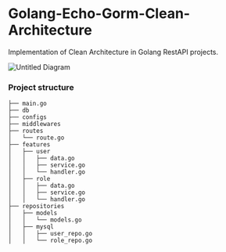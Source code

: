 # Golang-Echo-Gorm-Clean-Architecture

Implementation of Clean Architecture in Golang RestAPI projects.


![Untitled Diagram](https://user-images.githubusercontent.com/15135199/150567366-5ea535bf-07ac-4049-a24b-44a0cd5c21cf.png)

### Project structure

    ├── main.go
    ├── db
    ├── configs
    ├── middlewares
    ├── routes
    │   └── route.go
    ├── features
    │   ├── user
    │   │   ├── data.go
    │   │   ├── service.go
    │   │   └── handler.go
    │   ├── role
    │   │   ├── data.go
    │   │   ├── service.go
    │   │   └── handler.go
    ├── repositories
    │   ├── models
    │   │   └── models.go
    │   ├── mysql
    │   │   ├── user_repo.go
    │   │   └── role_repo.go
